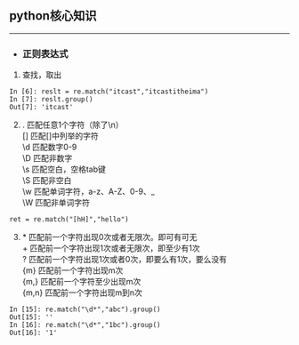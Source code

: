 ## python核心知识
********************
- ### 正则表达式
1. 查找，取出<br>
```
In [6]: reslt = re.match("itcast","itcastitheima")
In [7]: reslt.group()
Out[7]: 'itcast'
```
2. .   匹配任意1个字符（除了\n）<br>
[]   匹配[]中列举的字符<br>
\d   匹配数字0-9<br>
\D   匹配非数字<br>
\s   匹配空白，空格tab键<br>
\S   匹配非空白<br>
\w   匹配单词字符，a-z、A-Z、0-9、_<br>
\W   匹配非单词字符<br>
```
ret = re.match("[hH]","hello")
```
3. \*   匹配前一个字符出现0次或者无限次。即可有可无<br>
\+   匹配前一个字符出现1次或者无限次，即至少有1次<br>
?   匹配前一个字符出现1次或者0次，即要么有1次，要么没有<br>
{m}   匹配前一个字符出现m次<br>
{m,}   匹配前一个字符至少出现m次<br>
{m,n}   匹配前一个字符出现m到n次<br>
```
In [15]: re.match("\d*","abc").group()
Out[15]: ''
In [16]: re.match("\d*","1bc").group()
Out[16]: '1'
```

